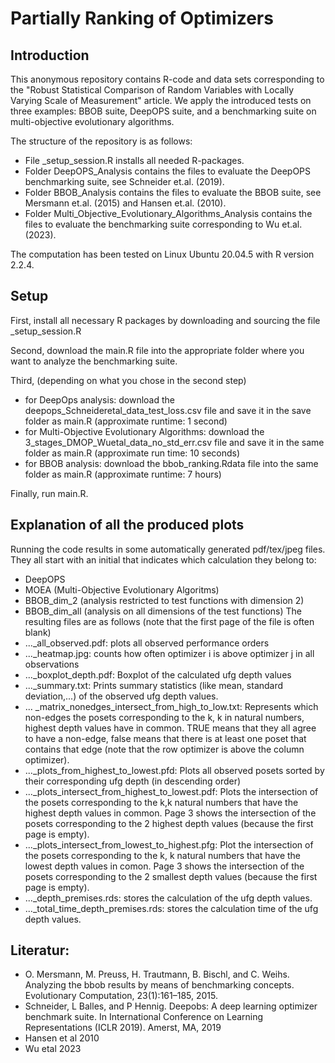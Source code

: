 # Partially Ranking of Optimizers

## Introduction
This anonymous repository contains R-code and data sets corresponding to the "Robust Statistical Comparison of Random Variables with Locally Varying Scale of Measurement" article. We apply the introduced tests on three examples: BBOB suite, DeepOPS suite, and a benchmarking suite on multi-objective evolutionary algorithms.

The structure of the repository is as follows:
- File _setup_session.R installs all needed R-packages.
- Folder DeepOPS_Analysis contains the files to evaluate the DeepOPS benchmarking suite, see Schneider et.al. (2019).
- Folder BBOB_Analysis contains the files to evaluate the BBOB suite, see Mersmann et.al. (2015) and Hansen et.al. (2010).
- Folder Multi_Objective_Evolutionary_Algorithms_Analysis contains the files to evaluate the benchmarking suite corresponding to Wu et.al. (2023).

The computation has been tested on Linux Ubuntu 20.04.5 with R version 2.2.4.

## Setup
First, install all necessary R packages by downloading and sourcing the file _setup_session.R

Second, download the main.R file into the appropriate folder where you want to analyze the benchmarking suite.

Third, (depending on what you chose in the second step)
- for DeepOps analysis: download the deepops_Schneideretal_data_test_loss.csv file and save it in the save folder as main.R (approximate runtime: 1 second)
- for Multi-Objective Evolutionary Algorithms: download the 3_stages_DMOP_Wuetal_data_no_std_err.csv file and save it in the same folder as main.R (approximate run time: 10 seconds)
- for BBOB analysis: download the bbob_ranking.Rdata file into the same folder as main.R (approximate runtime: 7 hours)
  
Finally, run main.R.

## Explanation of all the produced plots
Running the code results in some automatically generated pdf/tex/jpeg files. They all start with an initial that indicates which calculation they belong to:
- DeepOPS
- MOEA (Multi-Objective Evolutionary Algoritms)
- BBOB_dim_2 (analysis restricted to test functions with dimension 2)
- BBOB_dim_all (analysis on all dimensions of the test functions)
The resulting files are as follows (note that the first page of the file is often blank)
- ..._all_observed.pdf: plots all observed performance orders
- ..._heatmap.jpg: counts how often optimizer i is above optimizer j in all observations
- ..._boxplot_depth.pdf: Boxplot of the calculated ufg depth values
- ..._summary.txt: Prints summary statistics (like mean, standard deviation,...) of the observed ufg depth values.
- ... _matrix_nonedges_intersect_from_high_to_low.txt: Represents which non-edges the posets corresponding to the k, k in natural numbers, highest depth values have in common. TRUE means that they all agree to have a non-edge, false means that there is at least one poset that contains that edge (note that the row optimizer is above the column optimizer).
- ..._plots_from_highest_to_lowest.pfd: Plots all observed posets sorted by their corresponding ufg depth (in descending order)
- ..._plots_intersect_from_highest_to_lowest.pdf: Plots the intersection of the posets corresponding to the k,k natural numbers that have the highest depth values in common. Page 3 shows the intersection of the posets corresponding to the 2 highest depth values (because the first page is empty).
- ..._plots_intersect_from_lowest_to_highest.pfg: Plot the intersection of the posets corresponding to the k, k natural numbers that have the lowest depth values in comon. Page 3 shows the intersection of the posets corresponding to the 2 smallest depth values (because the first page is empty).
- ..._depth_premises.rds: stores the calculation of the ufg depth values.
- ..._total_time_depth_premises.rds: stores the calculation time of the ufg depth values.

## Literatur:
- O. Mersmann, M. Preuss, H. Trautmann, B. Bischl, and C. Weihs. Analyzing the bbob results by means of benchmarking concepts. Evolutionary Computation, 23(1):161–185, 2015.
-  Schneider, L Balles, and P Hennig. Deepobs: A deep learning optimizer benchmark suite. In International Conference on Learning Representations (ICLR 2019). Amerst, MA, 2019
-  Hansen et al 2010
-  Wu etal 2023
